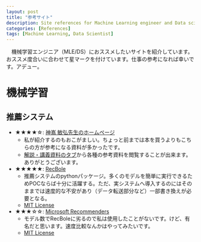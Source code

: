 ```yaml
---
layout: post
title: "参考サイト"
description: Site references for Machine Learning engineer and Data scienist
categories: [References]
tags: [Machine Learning, Data Scientist]
---
```


　機械学習エンジニア（MLE/DS）におススメしたいサイトを紹介しています。おススメ度合いに合わせて星マークを付けています。仕事の参考になれば幸いです。アデュー。

# 機械学習

## 推薦システム
* ★★★★☆: [神嶌 敏弘先生のホームページ](https://www.kamishima.net/)
  * 私が紹介するのもおこがましい。ちょっと前までは本を買うよりもこちらの方が参考になる資料が多かったです。
  * [解説・講義資料のタブ](https://www.kamishima.net/jp/kaisetsu/)から各種の参考資料を閲覧することが出来ます。ありがとうございます。
* ★★★★★: [RecBole](https://recbole.io/)
  * 推薦システムのpythonパッケージ。多くのモデルを簡単に実行できるためPOCならば十分に活躍する。ただ、実システムへ導入するのにはそのままでは速度的な不安があり（データ転送部分など）一部書き換えが必要となる。
  * [MIT License](https://github.com/RUCAIBox/RecBole/blob/master/LICENSE)
* ★★★☆☆: [Microsoft Recommenders](https://microsoft-recommenders.readthedocs.io/en/latest/index.html)
  * モデル数でRecBoleに劣るので私は使用したことがないです。けど、有名だと思います。速度比較なんかはやってみたいです。
  * [MIT License](https://github.com/microsoft/recommenders/blob/main/LICENSE)